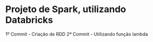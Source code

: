 # Projeto de Spark, utilizando Databricks
1º Commit - Criação de RDD
2º Commit - Utilizando função lambda
